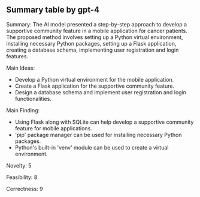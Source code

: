 ## Summary table by gpt-4
Summary: 
The AI model presented a step-by-step approach to develop a supportive community feature in a mobile application for cancer patients. The proposed method involves setting up a Python virtual environment, installing necessary Python packages, setting up a Flask application, creating a database schema, implementing user registration and login features.

Main Ideas: 
- Develop a Python virtual environment for the mobile application.
- Create a Flask application for the supportive community feature.
- Design a database schema and implement user registration and login functionalities.

Main Finding: 
- Using Flask along with SQLite can help develop a supportive community feature for mobile applications.
- 'pip' package manager can be used for installing necessary Python packages.
- Python's built-in 'venv' module can be used to create a virtual environment.

Novelty: 5

Feasibility: 8

Correctness: 9